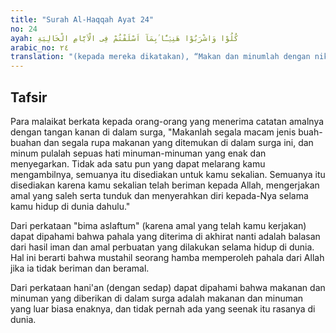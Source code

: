 ```yaml
---
title: "Surah Al-Haqqah Ayat 24"
no: 24
ayah: كُلُوْا وَاشْرَبُوْا هَنِيْۤـًٔا ۢبِمَآ اَسْلَفْتُمْ فِى الْاَيَّامِ الْخَالِيَةِ 
arabic_no: ٢٤
translation: "(kepada mereka dikatakan), “Makan dan minumlah dengan nikmat karena amal yang telah kamu kerjakan pada hari-hari yang telah lalu.” "
---
```


## Tafsir

Para malaikat berkata kepada orang-orang yang menerima catatan amalnya dengan tangan kanan di dalam surga, "Makanlah segala macam jenis buah-buahan dan segala rupa makanan yang ditemukan di dalam surga ini, dan minum pulalah sepuas hati minuman-minuman yang enak dan menyegarkan. Tidak ada satu pun yang dapat melarang kamu mengambilnya, semuanya itu disediakan untuk kamu sekalian. Semuanya itu disediakan karena kamu sekalian telah beriman kepada Allah, mengerjakan amal yang saleh serta tunduk dan menyerahkan diri kepada-Nya selama kamu hidup di dunia dahulu."

Dari perkataan "bima aslaftum" (karena amal yang telah kamu kerjakan) dapat dipahami bahwa pahala yang diterima di akhirat nanti adalah balasan dari hasil iman dan amal perbuatan yang dilakukan selama hidup di dunia. Hal ini berarti bahwa mustahil seorang hamba memperoleh pahala dari Allah jika ia tidak beriman dan beramal.

Dari perkataan hani'an (dengan sedap) dapat dipahami bahwa makanan dan minuman yang diberikan di dalam surga adalah makanan dan minuman yang luar biasa enaknya, dan tidak pernah ada yang seenak itu rasanya di dunia.